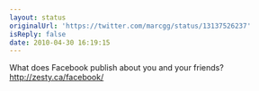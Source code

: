 ```yaml
---
layout: status
originalUrl: 'https://twitter.com/marcgg/status/13137526237'
isReply: false
date: 2010-04-30 16:19:15
---
```


What does Facebook publish about you and your friends? http://zesty.ca/facebook/
